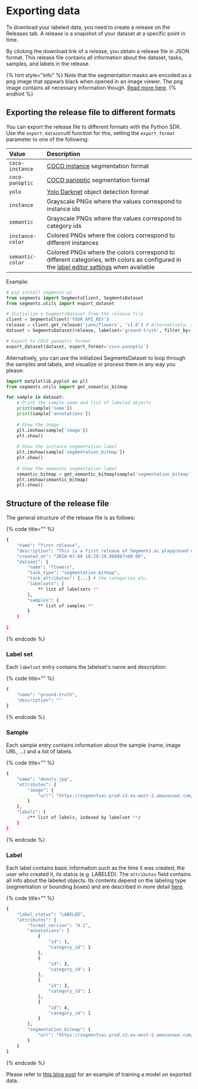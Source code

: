 # Exporting data

To download your labeled data, you need to create a release on the Releases tab. A release is a snapshot of your dataset at a specific point in time.

By clicking the download link of a release, you obtain a release file in JSON format. This release file contains all information about the dataset, tasks, samples, and labels in the release.

{% hint style="info" %}
Note that the segmentation masks are encoded as a png image that appears black when opened in an image viewer. The png image contains all necessary information though. [Read more here](label-types.md#segmentation-masks).
{% endhint %}

## Exporting the release file to different formats

You can export the release file to different formats with the Python SDK. Use the `export_dataset`util function for this, setting the `export_format` parameter to one of the following:

| Value | Description |
| :--- | :--- |
| `coco-instance` | [COCO instance](https://cocodataset.org/#format-data) segmentation format |
| `coco-panoptic` | [COCO panoptic](https://cocodataset.org/#format-data) segmentation format |
| `yolo` | [Yolo Darknet](https://github.com/AlexeyAB/darknet) object detection format |
| `instance` | Grayscale PNGs where the values correspond to instance ids |
| `semantic` | Grayscale PNGs where the values correspond to category ids |
| `instance-color` | Colored PNGs where the colors correspond to different instances |
| `semantic-color` | Colored PNGs where the colors correspond to different categories, with colors as configured in the [label editor settings](configure-label-editor.md) when available |

Example:

```python
# pip install segments-ai
from segments import SegmentsClient, SegmentsDataset
from segments.utils import export_dataset

# Initialize a SegmentsDataset from the release file
client = SegmentsClient('YOUR_API_KEY')
release = client.get_release('jane/flowers', 'v1.0') # Alternatively: release = 'flowers-v1.0.json'
dataset = SegmentsDataset(release, labelset='ground-truth', filter_by=['labeled', 'reviewed'])

# Export to COCO panoptic format
export_dataset(dataset, export_format='coco-panoptic')
```

Alternatively, you can use the initialized SegmentsDataset to loop through the samples and labels, and visualize or process them in any way you please:

```python
import matplotlib.pyplot as plt
from segments.utils import get_semantic_bitmap

for sample in dataset:
    # Print the sample name and list of labeled objects
    print(sample['name'])
    print(sample['annotations'])
    
    # Show the image
    plt.imshow(sample['image'])
    plt.show()
    
    # Show the instance segmentation label
    plt.imshow(sample['segmentation_bitmap'])
    plt.show()
    
    # Show the semantic segmentation label
    semantic_bitmap = get_semantic_bitmap(sample['segmentation_bitmap'], sample['annotations'])
    plt.imshow(semantic_bitmap)
    plt.show()
```

## Structure of the release file

The general structure of the release file is as follows:

{% code title="" %}
```bash
{
    "name": "first release",
    "description": "This is a first release of Segments.ai playground dataset",
    "created_at": "2020-07-09 10:20:19.888887+00:00",
    "dataset": {
        "name": "flowers",
        "task_type": "segmentation-bitmap",
        "task_attributes": {...} # the categories etc.
        "labelsets": [
            ** list of labelsets **
        ],
        "samples": {
            ** list of samples **
        }
    }
    
}
```
{% endcode %}

### Label set

Each `labelset` entry contains the labelset's name and description:

{% code title="" %}
```bash
{
    "name": "ground-truth",
    "description": ""
}
```
{% endcode %}

### Sample

Each sample entry contains information about the sample \(name, image URL, ...\) and a list of labels.

{% code title="" %}
```bash
{
    "name": "donuts.jpg",
    "attributes": {
        "image": {
            "url": "https://segmentsai-prod.s3.eu-west-2.amazonaws.com/assets/segments/3b8b3da2-f09a-494b-999e-37250dfbf5b6.jpg"
        }
    },
    "labels": {
        /** list of labels, indexed by labelset **/    
    }
}
```
{% endcode %}

### Label

Each label contains basic information such as the time it was created, the user who created it, its status \(e.g. LABELED\). The `attributes` field contains all info about the labeled objects. Its contents depend on the labeling type \(segmentation or bounding boxes\) and are described in more detail [here](label-types.md).

{% code title="" %}
```bash
{
    "label_status": "LABELED",
    "attributes": {
        "format_version": "0.1",
        "annotations": [
            {
                "id": 1,
                "category_id": 1
            },
            {
                "id": 2,
                "category_id": 1
            },
            {
                "id": 3,
                "category_id": 1
            },
            {
                "id": 4,
                "category_id": 1
            }
        ],
        "segmentation_bitmap": {
            "url": "https://segmentsai-prod.s3.eu-west-2.amazonaws.com/assets/segments/504e7633-ef51-49c3-8b0e-d4eb9100532d.png"
        }
    }
}
```
{% endcode %}

Please refer to [this blog post](https://segments.ai/blog/speed-up-image-segmentation-with-model-assisted-labeling) for an example of training a model on exported data.

